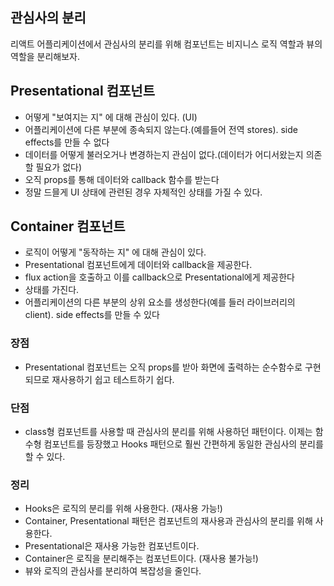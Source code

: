 ## 관심사의 분리

리액트 어플리케이션에서 관심사의 분리를 위해 컴포넌트는 비지니스 로직 역할과 뷰의 역할을 분리해보자.

## Presentational 컴포넌트

- 어떻게 "보여지는 지" 에 대해 관심이 있다. (UI)
- 어플리케이션에 다른 부분에 종속되지 않는다.(예를들어 전역 stores). side effects를 만들 수 없다
- 데이터를 어떻게 불러오거나 변경하는지 관심이 없다.(데이터가 어디서왔는지 의존할 필요가 없다)
- 오직 props를 통해 데이터와 callback 함수를 받는다
- 정말 드믈게 UI 상태에 관련된 경우 자체적인 상태를 가질 수 있다.

## Container 컴포넌트

- 로직이 어떻게 "동작하는 지" 에 대해 관심이 있다.
- Presentational 컴포넌트에게 데이터와 callback을 제공한다.
- flux action을 호출하고 이를 callback으로 Presentational에게 제공한다
- 상태를 가진다.
- 어플리케이션의 다른 부분의 상위 요소를 생성한다(예를 들러 라이브러리의 client). side effects를 만들 수 있다

### 장점

- Presentational 컴포넌트는 오직 props를 받아 화면에 출력하는 순수함수로 구현되므로 재사용하기 쉽고 테스트하기 쉽다.

### 단점

- class형 컴포넌트를 사용할 때 관심사의 분리를 위해 사용하던 패턴이다. 이제는 함수형 컴포넌트를 등장했고 Hooks 패턴으로 훨씬 간편하게 동일한 관심사의 분리를 할 수 있다.

### 정리

- Hooks은 로직의 분리를 위해 사용한다. (재사용 가능!)
- Container, Presentational 패턴은 컴포넌트의 재사용과 관심사의 분리를 위해 사용한다.
- Presentational은 재사용 가능한 컴포넌트이다.
- Container은 로직을 분리해주는 컴포넌트이다. (재사용 불가능!)
- 뷰와 로직의 관심사를 분리하여 복잡성을 줄인다.
